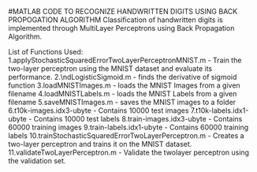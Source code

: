 #MATLAB CODE TO RECOGNIZE HANDWRITTEN DIGITS USING BACK PROPOGATION ALGORITHM
Classification of handwritten digits is implemented through MultiLayer Perceptrons using Back Propagation Algorithm.

List of Functions Used:
1.applyStochasticSquaredErrorTwoLayerPerceptronMNIST.m - Train the two-layer perceptron using the MNIST dataset and evaluate its 									performance.
2.\ndLogisticSigmoid.m - finds the derivative of sigmoid function
3.loadMNISTImages.m - loads the MNIST Images from a given filename
4.loadMNISTLabels.m - loads the MNIST Labels from a given filename
5.saveMNISTImages.m - saves the MNIST images to a folder
6.t10k-images.idx3-ubyte - Contains 10000 test images
7.t10k-labels.idx1-ubyte - Contains 10000 test labels
8.train-images.idx3-ubyte - Contains 60000 training images
9.train-labels.idx1-ubyte - Contains 60000 training labels
10.trainStochasticSquaredErrorTwoLayerPerceptron.m - Creates a two-layer perceptron and trains it on the MNIST dataset.
11.validateTwoLayerPerceptron.m - Validate the twolayer perceptron using the validation set.
